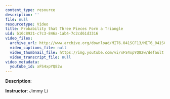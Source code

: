 ```yaml
---
content_type: resource
description: ''
file: null
resourcetype: Video
title: Probability that Three Pieces Form a Triangle
uid: b16c8921-c7c3-846a-1ab4-7c2cd61d3316
video_files:
  archive_url: http://www.archive.org/download/MIT6.041SCF13/MIT6_041SCF13_Probability_that_3_Pieces_Form_a_Triangle_300k.mp4
  video_captions_file: null
  video_thumbnail_file: https://img.youtube.com/vi/xFS4xpYQ82w/default.jpg
  video_transcript_file: null
video_metadata:
  youtube_id: xFS4xpYQ82w
---
```


**Description**:

**Instructor**: Jimmy Li